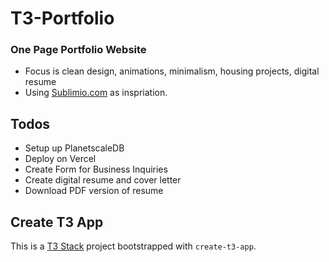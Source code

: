 # T3-Portfolio

### One Page Portfolio Website

- Focus is clean design, animations, minimalism, housing projects, digital resume
- Using [Sublimio.com](https://sublimio.com) as inspriation.

## Todos

- Setup up PlanetscaleDB
- Deploy on Vercel
- Create Form for Business Inquiries
- Create digital resume and cover letter
- Download PDF version of resume

## Create T3 App

This is a [T3 Stack](https://create.t3.gg/) project bootstrapped with `create-t3-app`.
